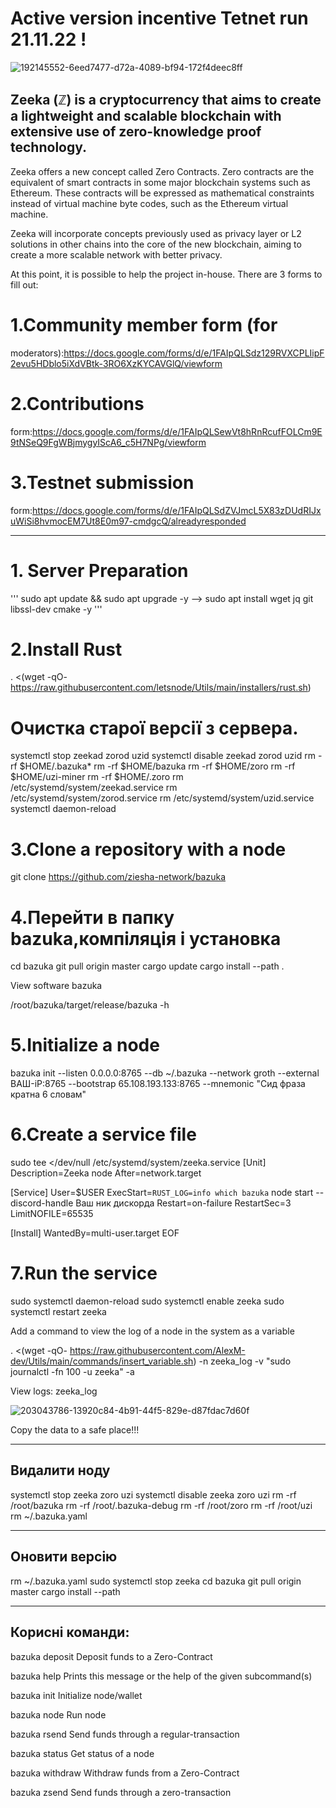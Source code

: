 # Active version incentive Tetnet run 21.11.22 !


![192145552-6eed7477-d72a-4089-bf94-172f4deec8ff](https://user-images.githubusercontent.com/112564909/203549847-15445df2-931c-469e-9c53-5031f545ab4d.png)



## Zeeka (ℤ) is a cryptocurrency that aims to create a lightweight and scalable blockchain with extensive use of zero-knowledge proof technology.

Zeeka offers a new concept called Zero Contracts. Zero contracts are the equivalent of smart contracts in some major blockchain systems such as Ethereum. These contracts will be expressed as mathematical constraints instead of virtual machine byte codes, such as the Ethereum virtual machine.

Zeeka will incorporate concepts previously used as privacy layer or L2 solutions in other chains into the core of the new blockchain, aiming to create a more scalable network with better privacy.

At this point, it is possible to help the project in-house. There are 3 forms to fill out:

# 1.Community member form (for


moderators):https://docs.google.com/forms/d/e/1FAIpQLSdz129RVXCPLIipF2evu5HDblo5iXdVBtk-3RO6XzKYCAVGlQ/viewform



# 2.Contributions


form:https://docs.google.com/forms/d/e/1FAIpQLSewVt8hRnRcufFOLCm9E9tNSeQ9FgWBjmygyIScA6_c5H7NPg/viewform


# 3.Testnet submission


form:https://docs.google.com/forms/d/e/1FAIpQLSdZVJmcL5X83zDUdRIJxuWiSi8hvmocEM7Ut8E0m97-cmdgcQ/alreadyresponded

-----------------------------------------------------------------------------------------------------------------------------------------------------------------------


# 1. Server Preparation 
'''
sudo apt update && sudo apt upgrade -y -->
sudo apt install wget jq git libssl-dev cmake -y
'''
# 2.Install Rust

. <(wget -qO- https://raw.githubusercontent.com/letsnode/Utils/main/installers/rust.sh)


# Очистка старої версії з сервера.

systemctl stop zeekad zorod uzid
systemctl disable zeekad zorod uzid
rm -rf $HOME/.bazuka*
rm -rf $HOME/bazuka
rm -rf $HOME/zoro
rm -rf $HOME/uzi-miner
rm -rf $HOME/.zoro
rm /etc/systemd/system/zeekad.service
rm /etc/systemd/system/zorod.service 
rm /etc/systemd/system/uzid.service
systemctl daemon-reload


# 3.Clone a repository with a node

git clone https://github.com/ziesha-network/bazuka


# 4.Перейти в папку bazuka,компіляція і установка

cd bazuka
git pull origin master
cargo update
cargo install --path .

View software bazuka

/root/bazuka/target/release/bazuka -h


# 5.Initialize a node

bazuka init --listen 0.0.0.0:8765 --db ~/.bazuka --network groth --external ВАШ-iP:8765 --bootstrap 65.108.193.133:8765 --mnemonic "Сид фраза кратна 6 словам"


# 6.Create a service file

sudo tee <<EOF >/dev/null /etc/systemd/system/zeeka.service
[Unit]
Description=Zeeka node
After=network.target

[Service]
User=$USER
ExecStart=`RUST_LOG=info which bazuka` node start --discord-handle Ваш ник дискорда 
Restart=on-failure
RestartSec=3
LimitNOFILE=65535

[Install]
WantedBy=multi-user.target
EOF
  
  
# 7.Run the service
  
sudo systemctl daemon-reload
sudo systemctl enable zeeka
sudo systemctl restart zeeka
  
Add a command to view the log of a node in the system as a variable
  
. <(wget -qO- https://raw.githubusercontent.com/AlexM-dev/Utils/main/commands/insert_variable.sh) -n zeeka_log -v "sudo journalctl -fn 100 -u zeeka" -a
         
         
 
 View logs: zeeka_log
         
         

![203043786-13920c84-4b91-44f5-829e-d87fdac7d60f](https://user-images.githubusercontent.com/112564909/203550974-5c04bdb8-723c-4fd3-8a29-888aaae3ad6a.png)

         
         
Copy the data to a safe place!!!

-----------------------------------------------------------------------------------------------------------------------------------------------------------------------
         
## Видалити ноду
                 
systemctl stop  zeeka zoro uzi
systemctl disable zeeka zoro uzi
rm -rf /root/bazuka
rm -rf /root/.bazuka-debug
rm -rf /root/zoro
rm -rf /root/uzi
rm ~/.bazuka.yaml
         
-----------------------------------------------------------------------------------------------------------------------------------------------------------------------         
## Оновити версію
         
rm ~/.bazuka.yaml
sudo systemctl stop zeeka 
cd bazuka
git pull origin master
cargo install --path
         
-----------------------------------------------------------------------------------------------------------------------------------------------------------------------         
         
## Корисні команди:
         
bazuka deposit Deposit funds to a Zero-Contract
         
bazuka help Prints this message or the help of the given subcommand(s)
         
bazuka init Initialize node/wallet
         
bazuka node Run node
         
bazuka rsend Send funds through a regular-transaction
         
bazuka status Get status of a node
         
bazuka withdraw Withdraw funds from a Zero-Contract
         
bazuka zsend Send funds through a zero-transaction

